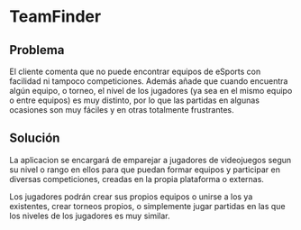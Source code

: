 # TeamFinder
## Problema

El cliente comenta que no puede encontrar equipos de eSports con facilidad ni tampoco competiciones. Además añade que cuando encuentra algún equipo, o torneo, el nivel de los jugadores (ya sea en el mismo equipo o entre equipos) es muy distinto, por lo que las partidas en algunas ocasiones son muy fáciles y en otras totalmente frustrantes.
## Solución

La aplicacion se encargará de emparejar a jugadores de videojuegos segun su nivel o rango en ellos para que puedan formar equipos y participar en diversas competiciones, creadas en la propia plataforma o externas.

Los jugadores podrán crear sus propios equipos o unirse a los ya existentes, crear torneos propios, o simplemente jugar partidas en las que los niveles de los jugadores es muy similar.